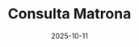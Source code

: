 ---
title: Consulta Matrona
layout: default
modal-id: 7
date: 2025-10-11

# preview del video de IG (copiada a mano)
thumbnail: "https://scontent.cdninstagram.com/v/t51.2885-15/e35/XXXXXXX_n.jpg?...&ccb=1-7"

# link al post (embed oficial)
instagram_url: "https://www.instagram.com/p/DPWuCbHjbJV/"

alt: "Consulta Matrona"
category: Web Development
description: >
  Texto de prueba de la noticia.
---
